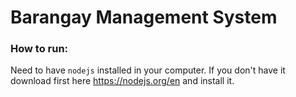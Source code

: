 # Barangay Management System


### How to run:
Need to have `nodejs` installed in your computer. If you don't have it download first here https://nodejs.org/en and install it.

